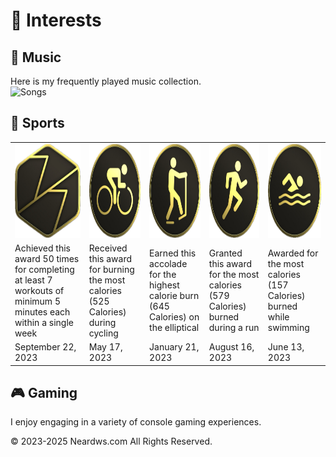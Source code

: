 # 🧩 Interests

## 🎵 Music

Here is my frequently played music collection.     
<img src="https://neardws-1257861591.cos.ap-shanghai.myqcloud.com/neardws/music.gif" width="369" height="50" alt="Songs" />

## 🏃 Sports

<table class="no-horizontal-lines">
  <tr>
    <td><img src="images/7_workout.png" alt="7-Workout Week" height="150"></td>
    <td><img src="images/cycling.png" alt="Cycling Workout Record" height="150"></td>
    <td><img src="images/elliptical.png" alt="Elliptical Workout Record" height="150"></td>
    <td><img src="images/running.png" alt="Running Workout Record" height="150"></td>
    <td><img src="images/swimming.png" alt="Swimming Workout Record" height="150"></td>
  </tr>
  <tr>
    <td>Achieved this award 50 times for completing at least 7 workouts of minimum 5 minutes each within a single week</td>
    <td>Received this award for burning the most calories (525 Calories) during cycling</td>
    <td>Earned this accolade for the highest calorie burn (645 Calories) on the elliptical</td>
    <td>Granted this award for the most calories (579 Calories) burned during a run</td>
    <td>Awarded for the most calories (157 Calories) burned while swimming</td>
  </tr>
  <tr>
    <td>September 22, 2023</td>
    <td>May 17, 2023</td>
    <td>January 21, 2023</td>
    <td>August 16, 2023</td>
    <td>June 13, 2023</td>
  </tr>
</table>

## 🎮 Gaming

I enjoy engaging in a variety of console gaming experiences.      


<div style="float: left;">
<script type='text/javascript' id='clustrmaps' src='//cdn.clustrmaps.com/map_v2.js?cl=080808&w=600&t=tt&d=aFmh3d7Xe0XBtDzpWJTkAIBPYWnWgzsZn29nw_9T_34&co=ffffff&cmo=3acc3a&cmn=ff5353&ct=808080'></script>
</div>
<div style="clear: both; text-align: left;">
<p>© 2023-2025 Neardws.com All Rights Reserved.</p>
</div>
